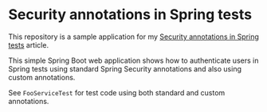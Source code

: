 # Security annotations in Spring tests

This repository is a sample application for my [Security annotations in Spring tests](https://www.adeliosys.fr/articles/spring-tests-security-annotations/) article.

This simple Spring Boot web application shows how to authenticate users in Spring tests using
standard Spring Security annotations and also using custom annotations.

See `FooServiceTest` for test code using both standard and custom annotations.
